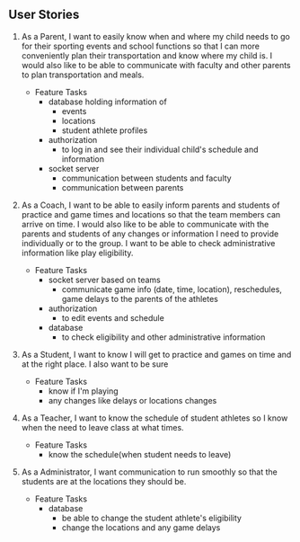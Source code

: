 ## User Stories

1. As a Parent, I want to easily know when and where my child needs to go for their sporting events and school functions so that I can more conveniently plan their transportation and know where my child is.  I would also like to be able to communicate with faculty and other parents to plan transportation and meals.
    - Feature Tasks
        - database holding information of
            - events
            - locations
            - student athlete profiles
        - authorization
            - to log in and see their individual child's schedule and information
        - socket server
            - communication between students and faculty
            - communication between parents

1. As a Coach, I want to be able to easily inform parents and students of practice and game times and locations so that the team members can arrive on time.  I would also like to be able to communicate with the parents and students of any changes or information I need to provide individually or to the group.  I want to be able to check administrative information like play eligibility.
    - Feature Tasks
        - socket server based on teams
            - communicate game info (date, time, location), reschedules, game delays to the parents of the athletes
        - authorization
            - to edit events and schedule
        - database
            - to check eligibility and other administrative information

1. As a Student, I want to know I will get to practice and games on time and at the right place.  I also want to be sure
    - Feature Tasks
        - know if I'm playing
        - any changes like delays or locations changes

1. As a Teacher, I want to know the schedule of student athletes so I know when the need to leave class at what times.
    - Feature Tasks
        - know the schedule(when student needs to leave)

1. As a Administrator, I want communication to run smoothly so that the students are at the locations they should be.
    - Feature Tasks
        - database
            - be able to change the student athlete's eligibility
            - change the locations and any game delays














